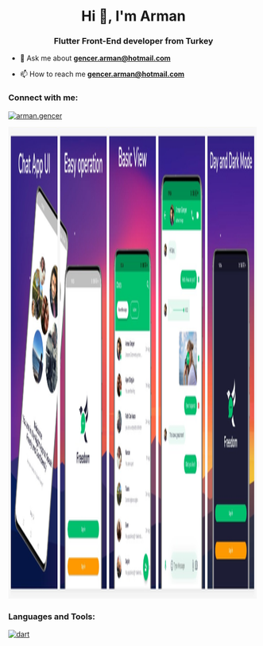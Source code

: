 <h1 align="center">Hi 👋, I'm Arman</h1>
<h3 align="center">Flutter Front-End developer from Turkey</h3>

- 💬 Ask me about **gencer.arman@hotmail.com**

- 📫 How to reach me **gencer.arman@hotmail.com**

<h3 align="left">Connect with me:</h3>
<p align="left">
<a href="https://instagram.com/arman.gencer" target="blank"><img align="center" src="https://upload.wikimedia.org/wikipedia/commons/thumb/9/95/Instagram_logo_2022.svg/1024px-Instagram_logo_2022.svg.png" alt="arman.gencer"  /></a>
</p>

<img src="https://github.com/armangencer/chat_app_flutter/blob/master/assets/images/preview.jpg" alt="Preview" width="500" height="950">


<h3 align="left">Languages and Tools:</h3>
<p align="left"> <a href="https://dart.dev" target="_blank" rel="noreferrer"> <img src="https://www.vectorlogo.zone/logos/dartlang/dartlang-icon.svg" alt="dart" width="40" height="40"/> </a> </p>
